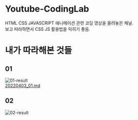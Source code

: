 # Youtube-CodingLab
HTML CSS JAVASCRIPT 애니메이션 관련 코딩 영상을 올려놓은 채널.  
보고 따라하면서 CSS JS 활용법을 익히기 좋음.  

# 내가 따라해본 것들

## 01  

![01-result](https://user-images.githubusercontent.com/101965836/161417326-3d48cda1-6dc8-4655-8a2e-461f40c60288.gif)  
[20220403_01.md](https://github.com/PhysicksKim/TIL/blob/main/etc/CodingLab/20220403_01.md)

## 02
![02-result](https://user-images.githubusercontent.com/101965836/161536821-64862522-5d38-406a-a7ea-6d486cee5b64.gif)  
